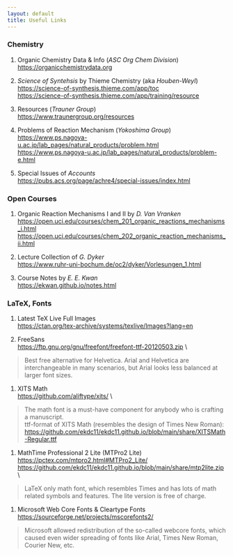 ```yaml
---
layout: default
title: Useful Links
---
```

### Chemistry

1. Organic Chemistry Data & Info (*ASC Org Chem Division*) \
https://organicchemistrydata.org

1. *Science of Syntehsis* by Thieme Chemistry (aka *Houben-Weyl*) \
https://science-of-synthesis.thieme.com/app/toc \
https://science-of-synthesis.thieme.com/app/training/resource

1. Resources (*Trauner Group*) \
https://www.traunergroup.org/resources

1. Problems of Reaction Mechanism (*Yokoshima Group*) \
https://www.ps.nagoya-u.ac.jp/lab_pages/natural_products/problem.html \
https://www.ps.nagoya-u.ac.jp/lab_pages/natural_products/problem-e.html

1. Special Issues of *Accounts* \
https://pubs.acs.org/page/achre4/special-issues/index.html

### Open Courses

1. Organic Reaction Mechanisms I and II by *D. Van Vranken* \
https://open.uci.edu/courses/chem_201_organic_reactions_mechanisms_i.html \
https://open.uci.edu/courses/chem_202_organic_reaction_mechanisms_ii.html

1. Lecture Collection of *G. Dyker* \
https://www.ruhr-uni-bochum.de/oc2/dyker/Vorlesungen_1.html

1. Course Notes by *E. E. Kwan* \
https://ekwan.github.io/notes.html

### LaTeX, Fonts

1. Latest TeX Live Full Images \
https://ctan.org/tex-archive/systems/texlive/Images?lang=en

1. FreeSans \
https://ftp.gnu.org/gnu/freefont/freefont-ttf-20120503.zip \
> Best free alternative for Helvetica. Arial and Helvetica are interchangeable in many scenarios, but Arial looks less balanced at larger font sizes. 

1. XITS Math \
https://github.com/aliftype/xits/ \
> The math font is a must-have component for anybody who is crafting a manuscript. \
> ttf-format of XITS Math (resembles the design of Times New Roman): \
> https://github.com/ekdc11/ekdc11.github.io/blob/main/share/XITSMath-Regular.ttf

1. MathTime Professional 2 Lite (MTPro2 Lite) \
https://pctex.com/mtpro2.html#MTPro2_Lite/ \
https://github.com/ekdc11/ekdc11.github.io/blob/main/share/mtp2lite.zip \
> LaTeX only math font, which resembles Times and has lots of math related symbols and features. The lite version is free of charge.

1. Microsoft Web Core Fonts & Cleartype Fonts \
https://sourceforge.net/projects/mscorefonts2/
> Microsoft allowed redistribution of the so-called webcore fonts, which caused even wider spreading of fonts like Arial, Times New Roman, Courier New, etc.
